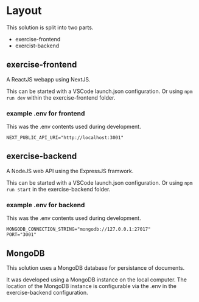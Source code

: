 # Layout

This solution is split into two parts.

* exercise-frontend
* exercist-backend

## exercise-frontend

A ReactJS webapp using NextJS.

This can be started with a VSCode launch.json configuration.
Or using `npm run dev` within the exercise-frontend folder.

### example .env for frontend

This was the .env contents used during development.

```
NEXT_PUBLIC_API_URI="http://localhost:3001"
```

## exercise-backend

A NodeJS web API using the ExpressJS framwork.

This can be started with a VSCode launch.json configuration.
Or using `npm run start` in the exercise-backend folder.

### example .env for backend

This was the .env contents used during development.

```
MONGODB_CONNECTION_STRING="mongodb://127.0.0.1:27017"
PORT="3001"
```

## MongoDB

This solution uses a MongoDB database for persistance of documents.

It was developed using a MongoDB instance on the local computer.
The location of the MongoDB instance is configurable via the .env in the exercise-backend configuration.
